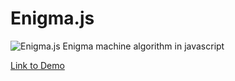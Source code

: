 # Enigma.js
![Enigma.js](<img src="/igorbezsmertnyi/enigma-js/blob/master/src/logo.jpg?raw=true" width="190px">)
Enigma machine algorithm in javascript

[Link to Demo](https://igorbezsmertnyi.github.io/enigma-js/)
